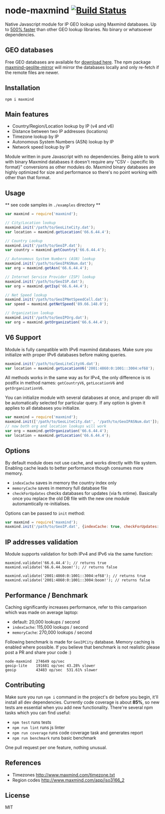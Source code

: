 node-maxmind [![Build Status](https://travis-ci.org/runk/node-maxmind.png)](https://travis-ci.org/runk/node-maxmind)
========

Native Javascript module for IP GEO lookup using Maxmind databases.
Up to [500% faster](https://github.com/runk/node-maxmind#performance--benchmark) than other GEO lookup libraries.
No binary or whatsoever dependencies.

## GEO databases

Free GEO databases are available for [download here](http://dev.maxmind.com/geoip/geolite). The npm package [maxmind-geolite-mirror](https://www.npmjs.com/package/maxmind-geolite-mirror) will mirror the databases locally and only re-fetch if the remote files are newer.


## Installation

    npm i maxmind


## Main features

 - Country/Region/Location lookup by IP (v4 and v6)
 - Distance between two IP addresses (locations)
 - Timezone lookup by IP
 - Autonomous System Numbers (ASN) lookup by IP
 - Network speed lookup by IP

Module written in pure Javascript with no dependencies. Being able to work with binary Maxmind databases it doesn't
require any "CSV - {specific lib format}" conversions as other modules do. Maxmind binary databases are highly optimized
for size and performance so there's no point working with other than that format.

## Usage

** see code samples in `./examples` directory **


```javascript
var maxmind = require('maxmind');

// City/Location lookup
maxmind.init('/path/to/GeoLiteCity.dat');
var location = maxmind.getLocation('66.6.44.4');

// Country Lookup
maxmind.init('/path/to/GeoIP.dat');
var country = maxmind.getCountry('66.6.44.4');

// Autonomous System Numbers (ASN) lookup
maxmind.init('/path/to/GeoIPASNum.dat');
var org = maxmind.getAsn('66.6.44.4');

// Internet Service Provider (ISP) lookup
maxmind.init('/path/to/GeoISP.dat');
var org = maxmind.getIsp('66.6.44.4');

// Net Speed lookup
maxmind.init('/path/to/GeoIPNetSpeedCell.dat');
var speed = maxmind.getNetSpeed('89.66.148.0');

// Organization lookup
maxmind.init('/path/to/GeoIPOrg.dat');
var org = maxmind.getOrganization('66.6.44.4');
```

## V6 Support

Module is fully campatible with IPv6 maxmind databases. Make sure you initialize with
proper IPv6 databases before making queries.

```javascript
maxmind.init('/path/to/GeoLiteCityV6.dat');
var location = maxmind.getLocationV6('2001:4860:0:1001::3004:ef68');
```

All methods works in the same way as for IPv4, the only difference is `V6` postfix in method names:
`getCountryV6`, `getLocationV6` and `getOrganizationV6`.

You can initialize module with several databases at once, and proper db will be automatically selected
for particular query. If any option is given it applies to all databases you initialize.

```javascript
var maxmind = require('maxmind');
maxmind.init(['/path/to/GeoLiteCity.dat', '/path/to/GeoIPASNum.dat']);
// now both org and location lookups will work
var org = maxmind.getOrganization('66.6.44.4');
var location = maxmind.getLocation('66.6.44.4');
```

## Options

By default module does not use cache, and works directly with file system. Enabling cache
leads to better performance though consumes more memory.

- `indexCache` saves in memory the country index only
- `memoryCache` saves in memory full database file
- `checkForUpdates` checks databases for updates (via fs mtime). Basically once you replace the old DB file with
  the new one module automamtically re-initialises.

Options can be passed to `init` method:

```javascript
var maxmind = require('maxmind');
maxmind.init('/path/to/GeoIP.dat', {indexCache: true, checkForUpdates: true});
```

## IP addresses validation

Module supports validation for both IPv4 and IPv6 via the same function:

```
maxmind.validate('66.6.44.4'); // returns true
maxmind.validate('66.6.44.boom!'); // returns false

maxmind.validate('2001:4860:0:1001::3004:ef68'); // returns true
maxmind.validate('2001:4860:0:1001::3004:boom!'); // returns false
```

## Performance / Benchmark

Caching significantly increases performance, refer to this camparison which was made on average
laptop:

- default: 20,000 lookups / second
- `indexCache`: 115,000 lookups / second
- `memoryCache`: 270,000 lookups / second


Following benchmark is made for `GeoIPCity` database. Memory caching is enabled where possible. If you believe that
benchmark is not realistic please post a PR and share your code :)

```
node-maxmind  274649 op/sec
geoip-lite    191681 op/sec 43.28% slower
geoip         43483 op/sec  531.61% slower
```


## Contributing

Make sure you run `npm i` command in the project's dir before you begin, it'll install all dev dependencies. Currently
code coverage is about **85%**, so new tests are essential when you add new functionality. There're several npm tasks
which you can find useful:

- `npm test` runs tests
- `npm run lint` runs js linter
- `npm run coverage` runs code coverage task and generates report
- `npm run benchmark` runs basic benchmark

One pull request per one feature, nothing unusual.


## References
 - Timezones http://www.maxmind.com/timezone.txt
 - Region codes http://www.maxmind.com/app/iso3166_2


## License

MIT

